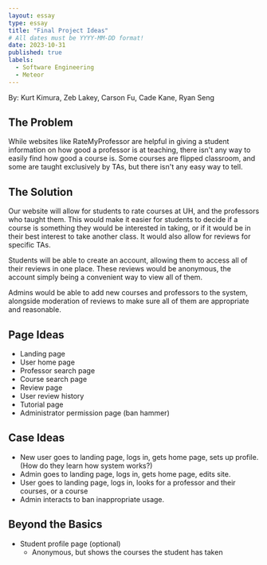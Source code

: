 ```yaml
---
layout: essay
type: essay
title: "Final Project Ideas"
# All dates must be YYYY-MM-DD format!
date: 2023-10-31
published: true
labels:
  - Software Engineering
  - Meteor
---
```


By: Kurt Kimura, Zeb Lakey, Carson Fu, Cade Kane, Ryan Seng

## The Problem
While websites like RateMyProfessor are helpful in giving a student information on how good a professor is at teaching, there isn't any way to easily find how good a course is. Some courses are flipped classroom, and some are taught exclusively by TAs, but there isn't any easy way to tell.

## The Solution
Our website will allow for students to rate courses at UH, and the professors who taught them. This would make it easier for students to decide if a course is something they would be interested in taking, or if it would be in their best interest to take another class. It would also allow for reviews for specific TAs.

Students will be able to create an account, allowing them to access all of their reviews in one place. These reviews would be anonymous, the account simply being a convenient way to view all of them.

Admins would be able to add new courses and professors to the system, alongside moderation of reviews to make sure all of them are appropriate and reasonable.

## Page Ideas
- Landing page
- User home page
- Professor search page
- Course search page
- Review page
- User review history
- Tutorial page
- Administrator permission page (ban hammer)

## Case Ideas
- New user goes to landing page, logs in, gets home page, sets up profile. (How do they learn how system works?)
- Admin goes to landing page, logs in, gets home page, edits site.
- User goes to landing page, logs in, looks for a professor and their courses, or a course
- Admin interacts to ban inappropriate usage.

## Beyond the Basics
- Student profile page (optional)
  - Anonymous, but shows the courses the student has taken
